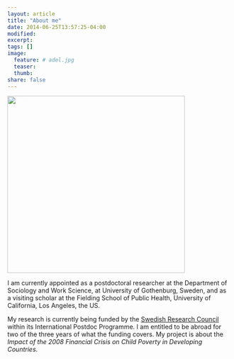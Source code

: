 ```yaml
---
layout: article
title: "About me"
date: 2014-06-25T13:57:25-04:00
modified:
excerpt:
tags: []
image:
  feature: # adel.jpg
  teaser:
  thumb:
share: false
---
```


<img src="https://adeldaoud.se/images/adel.jpg" width="400">

I am currently appointed as a postdoctoral researcher at the Department of Sociology and Work Science, at University of Gothenburg, Sweden, and as a visiting scholar at the Fielding School of Public Health, University of California, Los Angeles, the US. 

My research is currently being funded by the [Swedish Research Council](http://www.vr.se/) within its International Postdoc Programme. I am entitled to be abroad for two of the three years of what the funding covers. My project is about the *Impact of the 2008 Financial Crisis on Child Poverty in Developing Countries*.

